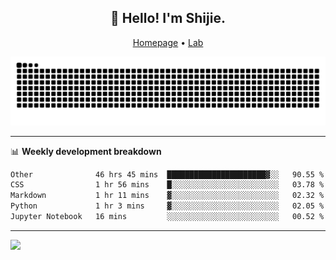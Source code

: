 <h2 align="center">👋 Hello! I'm Shijie.</h2>
<p align="center">
  <a href="https://xu-shi-jie.github.io"> Homepage</a> •
  <a href="https://onodalab.ees.hokudai.ac.jp"> Lab </a>
</p>

![Snake animation](https://github.com/xu-shi-jie/xu-shi-jie/blob/output/github-snake.svg)


-------

📊 **Weekly development breakdown**
<!--START_SECTION:waka-->

```txt
Other              46 hrs 45 mins  ██████████████████████▓░░   90.55 %
CSS                1 hr 56 mins    █░░░░░░░░░░░░░░░░░░░░░░░░   03.78 %
Markdown           1 hr 11 mins    ▓░░░░░░░░░░░░░░░░░░░░░░░░   02.32 %
Python             1 hr 3 mins     ▓░░░░░░░░░░░░░░░░░░░░░░░░   02.05 %
Jupyter Notebook   16 mins         ░░░░░░░░░░░░░░░░░░░░░░░░░   00.52 %
```

<!--END_SECTION:waka-->

-------
![](https://komarev.com/ghpvc/?username=xu-shi-jie&style=flat-square&color=blue) 
